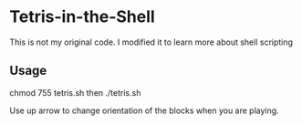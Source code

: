 # Tetris-in-the-Shell
This is not my original code.  I modified it to learn more about shell scripting
<h2>Usage</h2>
chmod 755 tetris.sh
then
./tetris.sh

Use up arrow to change orientation of the blocks when you are playing.
